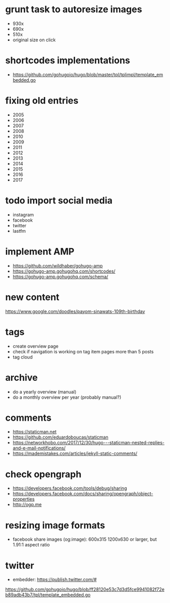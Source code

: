 # grunt task to autoresize images
- 930x
- 690x
- 510x
- original size on click

# shortcodes implementations
- https://github.com/gohugoio/hugo/blob/master/tpl/tplimpl/template_embedded.go

# fixing old entries
- 2005
- 2006
- 2007
- 2008
- 2010
- 2009
- 2011
- 2012
- 2013
- 2014
- 2015
- 2016
- 2017

# todo import social media
- instagram
- facebook
- twitter
- lastfm

# implement AMP
- https://github.com/wildhaber/gohugo-amp
- https://gohugo-amp.gohugohq.com/shortcodes/
- https://gohugo-amp.gohugohq.com/schema/

# new content
https://www.google.com/doodles/payom-sinawats-109th-birthday

# tags
- create overview page
- check if navigation is working on tag item pages more than 5 posts
- tag cloud

# archive
- do a yearly overview (manual)
- do a monthly overview per year (probably manual?)

# comments
- https://staticman.net
- https://github.com/eduardoboucas/staticman
- https://networkhobo.com/2017/12/30/hugo---staticman-nested-replies-and-e-mail-notifications/
- https://mademistakes.com/articles/jekyll-static-comments/

# check opengraph
- https://developers.facebook.com/tools/debug/sharing
- https://developers.facebook.com/docs/sharing/opengraph/object-properties
- http://ogp.me

# resizing image formats
- facebook share images (og:image): 600x315 1200x630 or larger, but 1.91:1 aspect ratio 

# twitter
- embedder: https://publish.twitter.com/#


https://github.com/gohugoio/hugo/blob/ff28120e53c7d3d5fce9941082f72eb89adb43b7/tpl/template_embedded.go